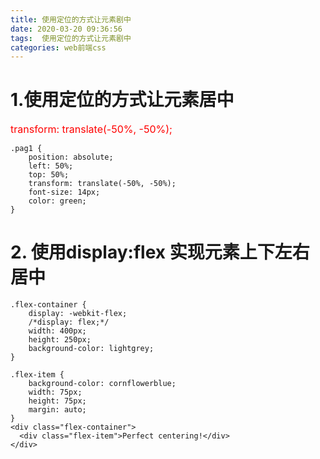 ```yaml
---
title: 使用定位的方式让元素剧中
date: 2020-03-20 09:36:56
tags:  使用定位的方式让元素剧中
categories: web前端css
---
```


# 1.使用定位的方式让元素居中

<span style="color:red; font-size:16px;">transform: translate(-50%, -50%);</span>

```
.pag1 {
    position: absolute;
    left: 50%;
    top: 50%;
    transform: translate(-50%, -50%);
    font-size: 14px;
    color: green;
}
```

# 2. 使用display:flex 实现元素上下左右居中
```
.flex-container {
    display: -webkit-flex;
    /*display: flex;*/
    width: 400px;
    height: 250px;
    background-color: lightgrey;
}

.flex-item {
    background-color: cornflowerblue;
    width: 75px;
    height: 75px;
    margin: auto;
}
<div class="flex-container">
  <div class="flex-item">Perfect centering!</div>
</div>
```